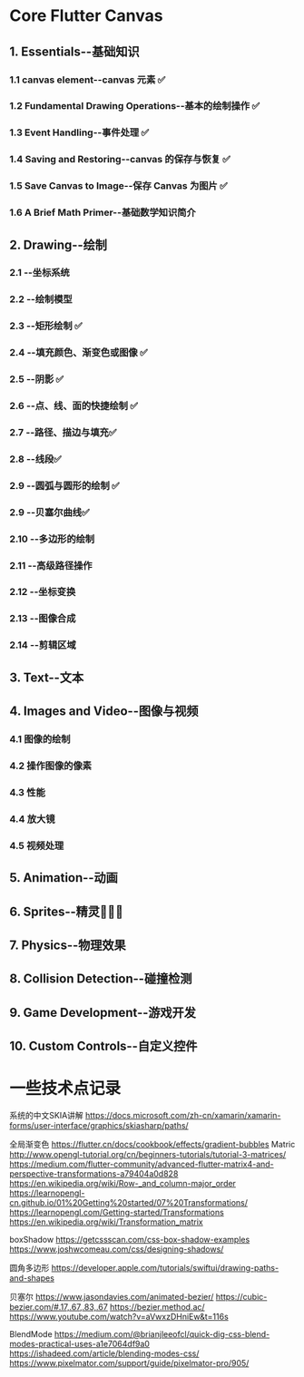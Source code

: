 # Core Flutter Canvas

## 1. Essentials--基础知识
### 1.1 canvas element--canvas 元素 ✅ 
### 1.2 Fundamental Drawing Operations--基本的绘制操作 ✅ 
### 1.3 Event Handling--事件处理 ✅ 
### 1.4 Saving and Restoring--canvas 的保存与恢复 ✅
### 1.5 Save Canvas to Image--保存 Canvas 为图片 ✅
### 1.6 A Brief Math Primer--基础数学知识简介
## 2. Drawing--绘制
### 2.1 --坐标系统
### 2.2 --绘制模型
### 2.3 --矩形绘制 ✅
### 2.4 --填充颜色、渐变色或图像 ✅
### 2.5 --阴影 ✅
### 2.6 --点、线、面的快捷绘制 ✅
### 2.7 --路径、描边与填充✅
### 2.8 --线段✅
### 2.9 --圆弧与圆形的绘制 ✅
### 2.9 --贝塞尔曲线✅
### 2.10 --多边形的绘制
### 2.11 --高级路径操作
### 2.12 --坐标变换
### 2.13 --图像合成
### 2.14 --剪辑区域
## 3. Text--文本 
## 4. Images and Video--图像与视频
### 4.1 图像的绘制
### 4.2 操作图像的像素
### 4.3 性能
### 4.4 放大镜
### 4.5 视频处理
## 5. Animation--动画 
## 6. Sprites--精灵🧚🏻‍♀️
## 7. Physics--物理效果
## 8. Collision Detection--碰撞检测
## 9. Game Development--游戏开发
## 10. Custom Controls--自定义控件


# 一些技术点记录
系统的中文SKIA讲解
https://docs.microsoft.com/zh-cn/xamarin/xamarin-forms/user-interface/graphics/skiasharp/paths/

全局渐变色 https://flutter.cn/docs/cookbook/effects/gradient-bubbles
Matric
http://www.opengl-tutorial.org/cn/beginners-tutorials/tutorial-3-matrices/
https://medium.com/flutter-community/advanced-flutter-matrix4-and-perspective-transformations-a79404a0d828
https://en.wikipedia.org/wiki/Row-_and_column-major_order
https://learnopengl-cn.github.io/01%20Getting%20started/07%20Transformations/
https://learnopengl.com/Getting-started/Transformations
https://en.wikipedia.org/wiki/Transformation_matrix

boxShadow
https://getcssscan.com/css-box-shadow-examples
https://www.joshwcomeau.com/css/designing-shadows/

圆角多边形
https://developer.apple.com/tutorials/swiftui/drawing-paths-and-shapes

贝塞尔
https://www.jasondavies.com/animated-bezier/
https://cubic-bezier.com/#.17,.67,.83,.67
https://bezier.method.ac/
https://www.youtube.com/watch?v=aVwxzDHniEw&t=116s

BlendMode
https://medium.com/@brianjleeofcl/quick-dig-css-blend-modes-practical-uses-a1e7064df9a0
https://ishadeed.com/article/blending-modes-css/
https://www.pixelmator.com/support/guide/pixelmator-pro/905/